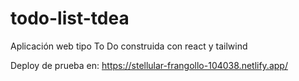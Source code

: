 # todo-list-tdea
Aplicación web tipo To Do construida con react y tailwind 

Deploy de prueba en:
https://stellular-frangollo-104038.netlify.app/
